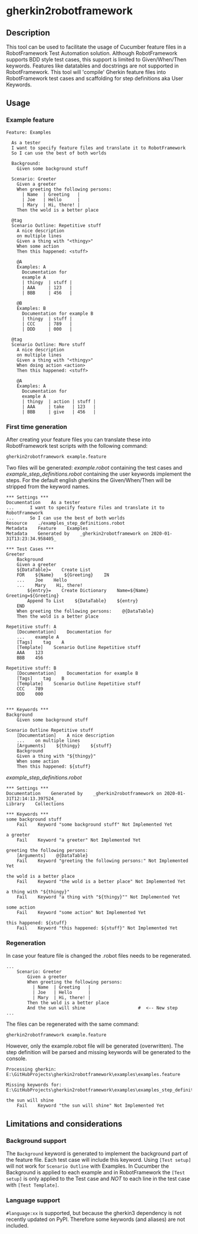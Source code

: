 # gherkin2robotframework

## Description

This tool can be used to facilitate the usage of Cucumber feature files in a RobotFramework Test Automation solution.
Although RobotFramework supports BDD style test cases, this support is limited to Given/When/Then keywords.
Features like datatables and docstrings are not supported in RobotFramework.
This tool will 'compile' Gherkin feature files into RobotFramework test cases and scaffolding for step definitions
aka User Keywords.

## Usage

### Example feature

```gherkin
Feature: Examples

  As a tester
  I want to specify feature files and translate it to RobotFramework
  So I can use the best of both worlds

  Background:
    Given some background stuff

  Scenario: Greeter
    Given a greeter
    When greeting the following persons:
      | Name  | Greeting   |
      | Joe   | Hello      |
      | Mary  | Hi, there! |
    Then the wold is a better place

  @tag
  Scenario Outline: Repetitive stuff
    A nice description
    on multiple lines
    Given a thing with "<thingy>"
    When some action
    Then this happened: <stuff>

    @A
    Examples: A
      Documentation for
      example A
      | thingy  | stuff |
      | AAA     | 123   |
      | BBB     | 456   |

    @B
    Examples: B
      Documentation for example B
      | thingy  | stuff |
      | CCC     | 789   |
      | DDD     | 000   |

  @tag
  Scenario Outline: More stuff
    A nice description
    on multiple lines
    Given a thing with "<thingy>"
    When doing action <action>
    Then this happened: <stuff>

    @A
    Examples: A
      Documentation for
      example A
      | thingy  | action | stuff |
      | AAA     | take   | 123   |
      | BBB     | give   | 456   |
```

### First time generation

After creating your feature files you can translate these into RobotFramework test scripts with the following command:

    gherkin2robotframework example.feature

Two files will be generated: *example.robot* containing the test cases and *example_step_definitions.robot* containing
the user keywords implement the steps. For the default english gherkins the Given/When/Then will be stripped
from the keyword names.

```robotframework: example.robot
*** Settings ***
Documentation    As a tester
...      I want to specify feature files and translate it to RobotFramework
...      So I can use the best of both worlds
Resource    ./examples_step_definitions.robot
Metadata    Feature    Examples
Metadata    Generated by    _gherkin2robotframework on 2020-01-31T13:23:34.958405_

*** Test Cases ***
Greeter
    Background
    Given a greeter
    ${DataTable}=    Create List
    FOR    ${Name}    ${Greeting}    IN
    ...    Joe    Hello
    ...    Mary    Hi, there!
        ${entry}=    Create Dictionary    Name=${Name}    Greeting=${Greeting}
        Append To List    ${DataTable}    ${entry}
    END
    When greeting the following persons:    @{DataTable}
    Then the wold is a better place

Repetitive stuff: A
    [Documentation]    Documentation for
    ...    example A
    [Tags]    tag    A
    [Template]    Scenario Outline Repetitive stuff
    AAA    123
    BBB    456

Repetitive stuff: B
    [Documentation]    Documentation for example B
    [Tags]    tag    B
    [Template]    Scenario Outline Repetitive stuff
    CCC    789
    DDD    000


*** Keywords ***
Background
    Given some background stuff

Scenario Outline Repetitive stuff
    [Documentation]    A nice description
    ...    on multiple lines
    [Arguments]    ${thingy}    ${stuff}
    Background
    Given a thing with "${thingy}"
    When some action
    Then this happened: ${stuff}

```

*example_step_definitions.robot*

```robotframework
*** Settings ***
Documentation    Generated by    _gherkin2robotframework on 2020-01-31T12:14:13.397524_
Library    Collections

*** Keywords ***
some background stuff
    Fail    Keyword "some background stuff" Not Implemented Yet

a greeter
    Fail    Keyword "a greeter" Not Implemented Yet

greeting the following persons:
    [Arguments]    @{DataTable}
    Fail    Keyword "greeting the following persons:" Not Implemented Yet

the wold is a better place
    Fail    Keyword "the wold is a better place" Not Implemented Yet

a thing with "${thingy}"
    Fail    Keyword "a thing with "${thingy}"" Not Implemented Yet

some action
    Fail    Keyword "some action" Not Implemented Yet

this happened: ${stuff}
    Fail    Keyword "this happened: ${stuff}" Not Implemented Yet

```

### Regeneration

In case your feature file is changed the .robot files needs to be regenerated.

```gherkin
...
    Scenario: Greeter
        Given a greeter
        When greeting the following persons:
          | Name  | Greeting   |
          | Joe   | Hello      |
          | Mary  | Hi, there! |
        Then the wold is a better place
        And the sun will shine                    #  <-- New step
...

```

The files can be regenerated with the same command:

    gherkin2robotframework example.feature

However, only the example.robot file will be generated (overwritten). The step definition will be parsed and
missing keywords will be generated to the console.

```
Processing gherkin: E:\GitHubProjects\gherkin2robotframework\examples\examples.feature

Missing keywords for: E:\GitHubProjects\gherkin2robotframework\examples\examples_step_definitions.robot

the sun will shine
    Fail    Keyword "the sun will shine" Not Implemented Yet

```

## Limitations and considerations

### Background support

The `Background` keyword is generated to implement the background part of the feature file. Each test case will
include this keyword. Using `[Test setup]` will not work for `Scenario Outline` with Examples.
In Cucumber the Background is applied to each example and in RobotFramework the `[Test setup]` is only applied to
the Test case and *NOT* to each line in the test case with `[Test Template]`.

### Language support

`#language:xx` is supported, but because the gherkin3 dependency is not recently updated on PyPI.
Therefore some keywords (and aliases) are not included.
